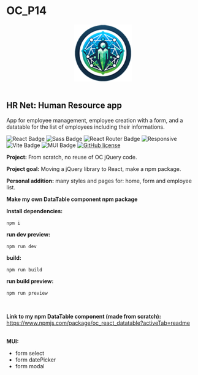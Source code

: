 <h1>OC_P14</h1>

<div align='center'>

 <img src="/public/assets/logos/logo-circle_hr-net_115x115.webp" alt="HR Net Logo" title="HR Net Logo" width="150" height="150"/>
 
</div><br>

<h2>HR Net: Human Resource app</h2>

App for employee management, employee creation with a form, and a datatable for the list of employees including their informations.


![React Badge](https://img.shields.io/badge/React-61DAFB?logo=react&logoColor=000&style=flat)
![Sass Badge](https://img.shields.io/badge/Sass-C69?logo=sass&logoColor=fff&style=flat)
![React Router Badge](https://img.shields.io/badge/React%20Router-CA4245?logo=reactrouter&logoColor=fff&style=flat)
![Responsive](https://img.shields.io/badge/Responsive-08BFF1)
![Vite Badge](https://img.shields.io/badge/Vite-646CFF?logo=vite&logoColor=fff&style=flat)
![MUI Badge](https://img.shields.io/badge/MUI-007FFF?logo=mui&logoColor=fff&style=flat)
[![GitHub license](https://img.shields.io/github/license/Naereen/StrapDown.js.svg)](https://github.com/Naereen/StrapDown.js/blob/master/LICENSE)


<strong>Project:</strong> From scratch, no reuse of OC jQuery code. 

<strong>Project goal:</strong> Moving a jQuery library to React, make a npm package.

<strong>Personal addition:</strong> many styles and pages for: home, form and employee list.

<strong>Make my own DataTable component npm package</strong>



<strong>Install dependencies:</strong>

```
npm i
```

<strong>run dev preview:</strong>

```
npm run dev
```

<strong>build:</strong>
```
npm run build
```

<strong>run build preview:</strong>
```
npm run preview
```
<br>

<strong>Link to my npm DataTable component (made from scratch):</strong><br>
https://www.npmjs.com/package/oc_react_datatable?activeTab=readme
<br><br>

<strong>MUI:</strong>
 - form select
 - form datePicker
 - form modal
